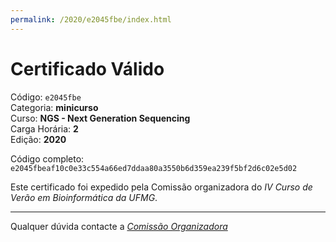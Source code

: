 ```yaml
---
permalink: /2020/e2045fbe/index.html
---
```


# Certificado Válido

Código: `e2045fbe`<br>
Categoria: **minicurso**<br>
Curso: **NGS - Next Generation Sequencing**<br>
Carga Horária: **2**<br>
Edição: **2020**<br>


Código completo: `e2045fbeaf10c0e33c554a66ed7ddaa80a3550b6d359ea239f5bf2d6c02e5d02`


Este certificado foi expedido pela Comissão organizadora do *IV Curso de Verão em Bioinformática da UFMG*.

----

Qualquer dúvida contacte a [_Comissão Organizadora_](<mailto:cursobioinfoufmg@gmail.com$subject=[Certificados]>)

